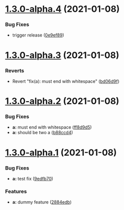# [1.3.0-alpha.4](https://github.com/minhi/zokrates.js/compare/v1.3.0-alpha.3...v1.3.0-alpha.4) (2021-01-08)


### Bug Fixes

* trigger release ([0e9ef89](https://github.com/minhi/zokrates.js/commit/0e9ef89c02ebe4f90ea77bbffe2f6206cc640fd8))

# [1.3.0-alpha.3](https://github.com/minhi/zokrates.js/compare/v1.3.0-alpha.2...v1.3.0-alpha.3) (2021-01-08)


### Reverts

* Revert "fix(a): must end with whitespace" ([bd06d9f](https://github.com/minhi/zokrates.js/commit/bd06d9fefd83d4135f574c795aaae2700ff3683b))

# [1.3.0-alpha.2](https://github.com/minhi/zokrates.js/compare/v1.3.0-alpha.1...v1.3.0-alpha.2) (2021-01-08)


### Bug Fixes

* **a:** must end with whitespace ([ff8d9d5](https://github.com/minhi/zokrates.js/commit/ff8d9d52ad35e2ca92e8f134e8fbabdae76d26ef))
* **a:** should be two a ([b88ccd4](https://github.com/minhi/zokrates.js/commit/b88ccd4bec86385d9850256bb0837d98cf06381c))

# [1.3.0-alpha.1](https://github.com/minhi/zokrates.js/compare/v1.2.0...v1.3.0-alpha.1) (2021-01-08)


### Bug Fixes

* **a:** test fix ([9edfb70](https://github.com/minhi/zokrates.js/commit/9edfb70b80615dd89096db25a95959263639c3ff))


### Features

* **a:** dummy feature ([2884edb](https://github.com/minhi/zokrates.js/commit/2884edb1dfe501223296e99a5714504bcdb4792b))
